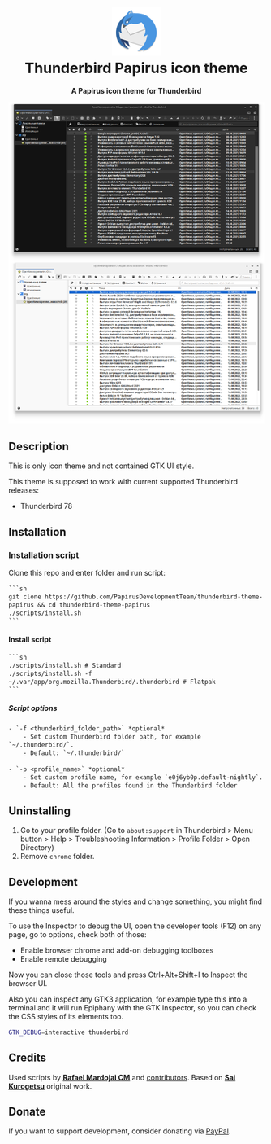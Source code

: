 <h1 align="center">
	<img src="logo.png" alt="Thunderbird Papirus icon theme" width="96" height="96"/><br>
 Thunderbird Papirus icon theme
</h1>

<p align="center"><strong>A Papirus icon theme for Thunderbird</strong></p>

![Preview of the theme](preview.png)

## Description

This is only icon theme and not contained GTK UI style.

This theme is supposed to work with current supported Thunderbird releases:

- Thunderbird 78

## Installation

### Installation script
Clone this repo and enter folder and run script:
	
	```sh
	git clone https://github.com/PapirusDevelopmentTeam/thunderbird-theme-papirus && cd thunderbird-theme-papirus
	./scripts/install.sh
	```

#### Install script
	```sh
	./scripts/install.sh # Standard
	./scripts/install.sh -f ~/.var/app/org.mozilla.Thunderbird/.thunderbird # Flatpak
	```

##### Script options
	- `-f <thunderbird_folder_path>` *optional*
		- Set custom Thunderbird folder path, for example `~/.thunderbird/`.
		- Default: `~/.thunderbird/`

	- `-p <profile_name>` *optional*
		- Set custom profile name, for example `e0j6yb0p.default-nightly`.
		- Default: All the profiles found in the Thunderbird folder

## Uninstalling
1. Go to your profile folder. (Go to `about:support` in Thunderbird > Menu button > Help > Troubleshooting Information > Profile Folder > Open Directory)
2. Remove `chrome` folder.

## Development

If you wanna mess around the styles and change something, you might find these
things useful.

To use the Inspector to debug the UI, open the developer tools (F12) on any
page, go to options, check both of those:

- Enable browser chrome and add-on debugging toolboxes
- Enable remote debugging

Now you can close those tools and press Ctrl+Alt+Shift+I to Inspect the browser
UI.

Also you can inspect any GTK3 application, for example type this into a terminal
and it will run Epiphany with the GTK Inspector, so you can check the CSS styles
of its elements too.

```sh
GTK_DEBUG=interactive thunderbird
```

## Credits
Used scripts by **[Rafael Mardojai CM](https://github.com/rafaelmardojai)** and [contributors](https://github.com/rafaelmardojai/firefox-gnome-theme/graphs/contributors). Based on **[Sai Kurogetsu](https://github.com/kurogetsusai/firefox-gnome-theme)** original work.

## Donate
If you want to support development, consider donating via [PayPal](https://paypal.me/varlesh).
